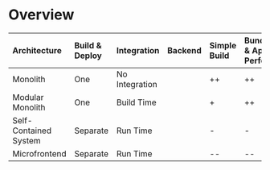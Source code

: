 # Overview

| Architecture | Build & Deploy | Integration | Backend | Simple Build | Bundle Size & App Performance | UX | Developer Scalability | Technical Lock in & Migration | Shared Responsibility & Autonomy |
| :--- | :--- | :--- | :--- | :--- | :--- | :--- | :--- | :--- | :--- |
| Monolith | One | No Integration |  | ++ | ++ | ++ | -- | -- | -- |
| Modular Monolith | One | Build Time |  | + | ++ | ++ | + | -- | + |
| Self-Contained System | Separate | Run Time |  | - | - | - | ++ | + | ++ |
| Microfrontend | Separate | Run Time |  | --  | -- | - | ++ | ++ | ++ |

